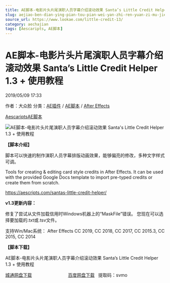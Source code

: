 ```yaml
---
title: AE脚本-电影片头片尾演职人员字幕介绍滚动效果 Santa’s Little Credit Helper 1.3 + 使用教程
slug: aejiao-ben-dian-ying-pian-tou-pian-wei-yan-zhi-ren-yuan-zi-mu-jie-shao-gun-dong-xiao-guo-santas-little-credit-helper-1-3-shi-yong-jiao-cheng
source_url: https://www.lookae.com/little-credit-13/
category: aechajian
tags: [Aescaripts, AE脚本]
---
```

# AE脚本-电影片头片尾演职人员字幕介绍滚动效果 Santa’s Little Credit Helper 1.3 + 使用教程

2019/05/09 17:33

作者：大众脸
分类：[AE插件](https://www.lookae.com/after-effects/aechajian/) / [AE脚本](https://www.lookae.com/after-effects/aescripts/) / [After Effects](https://www.lookae.com/after-effects/)

[Aescaripts](https://www.lookae.com/tag/aescaripts/)[AE脚本](https://www.lookae.com/tag/ae%e8%84%9a%e6%9c%ac/)

![AE脚本-电影片头片尾演职人员字幕介绍滚动效果 Santa's Little Credit Helper 1.3 + 使用教程](https://www.lookae.com/wp-content/uploads/2019/05/Credit-Helper.jpg "AE脚本-电影片头片尾演职人员字幕介绍滚动效果 Santa's Little Credit Helper 1.3 + 使用教程-LookAE.com")

**【脚本介绍】**

脚本可以快速的制作演职人员字幕排版动画效果，能够偏亮的修改，多种文字样式可调。

Tools for creating & editing card style credits in After Effects. It can be used with the provided Google Docs template to import pre-typed credits or create them from scratch.

https://aescripts.com/santas-little-credit-helper/

**v1.3更新内容：**

修复了尝试从文件加载信用时Windows机器上的“MaskFile”错误。 您现在可以选择要加载的.txt或.tsv文件。

支持Win/Mac系统： After Effects CC 2019, CC 2018, CC 2017, CC 2015.3, CC 2015, CC 2014

**【脚本下载】**

AE脚本-电影片头片尾演职人员字幕介绍滚动效果 Santa’s Little Credit Helper 1.3 + 使用教程

[城通网盘下载](https://lookae.ctfile.com/fs/680462-373513862)                             [百度网盘下载](https://pan.baidu.com/s/1z66TYujnhFlKpb7mStZoRg)   提取码：svmo
